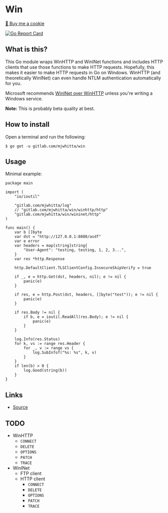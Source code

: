 # Win

<a href="https://www.buymeacoffee.com/mjwhitta">🍪 Buy me a cookie</a>

[![Go Report Card](https://goreportcard.com/badge/gitlab.com/mjwhitta/win)](https://goreportcard.com/report/gitlab.com/mjwhitta/win)

## What is this?

This Go module wraps WinHTTP and WinINet functions and includes HTTP
clients that use those functions to make HTTP requests. Hopefully,
this makes it easier to make HTTP requests in Go on Windows. WinHTTP
(and theoretically WinINet) can even handle NTLM authentication
automatically for you.

Microsoft recommends [WinINet over WinHTTP] unless you're writing a
Windows service.

**Note:** This is probably beta quality at best.

[WinINet over WinHTTP]: https://docs.microsoft.com/en-us/windows/win32/wininet/wininet-vs-winhttp

## How to install

Open a terminal and run the following:

```
$ go get -u gitlab.com/mjwhitta/win
```

## Usage

Minimal example:

```
package main

import (
    "io/ioutil"

    "gitlab.com/mjwhitta/log"
    // "gitlab.com/mjwhitta/win/winhttp/http"
    "gitlab.com/mjwhitta/win/wininet/http"
)

func main() {
    var b []byte
    var dst = "http://127.0.0.1:8080/asdf"
    var e error
    var headers = map[string]string{
        "User-Agent": "testing, testing, 1, 2, 3...",
    }
    var res *http.Response

    http.DefaultClient.TLSClientConfig.InsecureSkipVerify = true

    if _, e = http.Get(dst, headers, nil); e != nil {
        panic(e)
    }

    if res, e = http.Post(dst, headers, []byte("test")); e != nil {
        panic(e)
    }

    if res.Body != nil {
        if b, e = ioutil.ReadAll(res.Body); e != nil {
            panic(e)
        }
    }

    log.Info(res.Status)
    for k, vs := range res.Header {
        for _, v := range vs {
            log.SubInfof("%s: %s", k, v)
        }
    }
    if len(b) > 0 {
        log.Good(string(b))
    }
}
```

## Links

- [Source](https://gitlab.com/mjwhitta/win)

## TODO

- WinHTTP
    - `CONNECT`
    - `DELETE`
    - `OPTIONS`
    - `PATCH`
    - `TRACE`
- WinINet
    - FTP client
    - HTTP client
        - `CONNECT`
        - `DELETE`
        - `OPTIONS`
        - `PATCH`
        - `TRACE`
